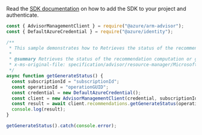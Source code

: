 Read the [SDK documentation](https://github.com/Azure/azure-sdk-for-js/blob/%40azure%2Farm-advisor_3.0.1/sdk/advisor/arm-advisor/README.md) on how to add the SDK to your project and authenticate.

```javascript
const { AdvisorManagementClient } = require("@azure/arm-advisor");
const { DefaultAzureCredential } = require("@azure/identity");

/**
 * This sample demonstrates how to Retrieves the status of the recommendation computation or generation process. Invoke this API after calling the generation recommendation. The URI of this API is returned in the Location field of the response header.
 *
 * @summary Retrieves the status of the recommendation computation or generation process. Invoke this API after calling the generation recommendation. The URI of this API is returned in the Location field of the response header.
 * x-ms-original-file: specification/advisor/resource-manager/Microsoft.Advisor/stable/2020-01-01/examples/EmptyResponse.json
 */
async function getGenerateStatus() {
  const subscriptionId = "subscriptionId";
  const operationId = "operationGUID";
  const credential = new DefaultAzureCredential();
  const client = new AdvisorManagementClient(credential, subscriptionId);
  const result = await client.recommendations.getGenerateStatus(operationId);
  console.log(result);
}

getGenerateStatus().catch(console.error);
```
